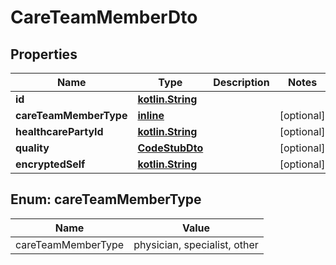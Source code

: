 # CareTeamMemberDto

## Properties
Name | Type | Description | Notes
------------ | ------------- | ------------- | -------------
**id** | [**kotlin.String**](.md) |  | 
**careTeamMemberType** | [**inline**](#CareTeamMemberTypeEnum) |  |  [optional]
**healthcarePartyId** | [**kotlin.String**](.md) |  |  [optional]
**quality** | [**CodeStubDto**](CodeStubDto.md) |  |  [optional]
**encryptedSelf** | [**kotlin.String**](.md) |  |  [optional]

<a name="CareTeamMemberTypeEnum"></a>
## Enum: careTeamMemberType
Name | Value
---- | -----
careTeamMemberType | physician, specialist, other
